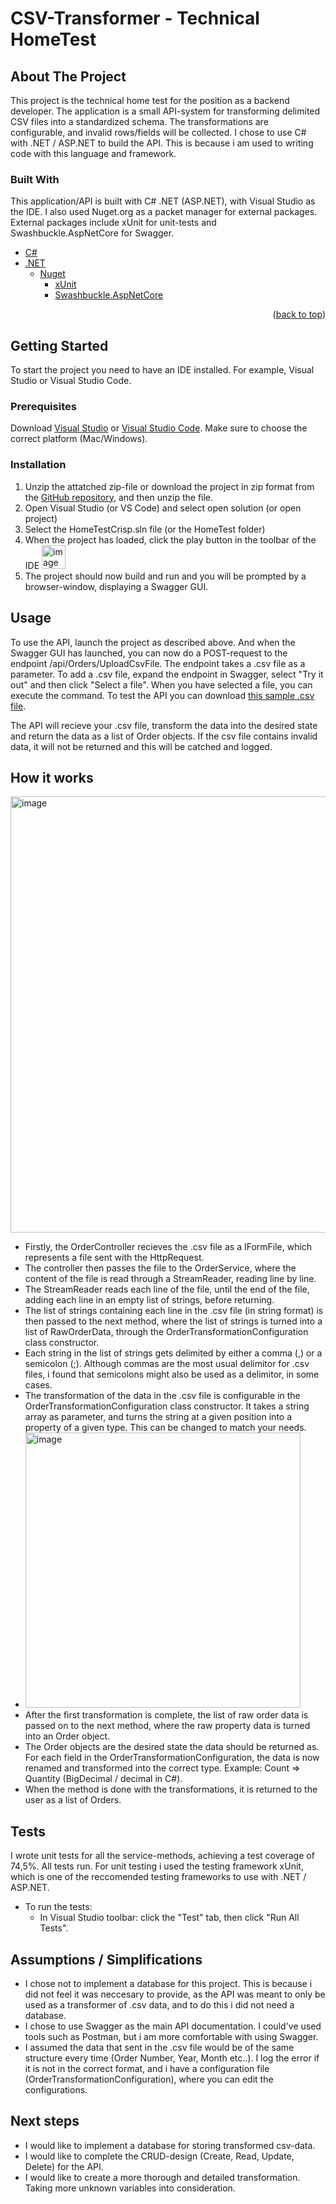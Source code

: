 # CSV-Transformer - Technical HomeTest

<!-- ABOUT THE PROJECT -->
## About The Project
This project is the technical home test for the position as a backend developer. The application is a small API-system for transforming delimited CSV files into a standardized schema.
The transformations are configurable, and invalid rows/fields will be collected. I chose to use C# with .NET / ASP.NET to build the API. This is because i am used to writing code with this language and framework.


### Built With
This application/API is built with C# .NET (ASP.NET), with Visual Studio as the IDE. I also used Nuget.org as a packet manager for external packages. External packages include xUnit for unit-tests and Swashbuckle.AspNetCore for Swagger.

* [C#](https://docs.microsoft.com/en-us/dotnet/csharp/)
* [.NET](https://dotnet.microsoft.com/en-us/apps/aspnet/apis)
  * [Nuget](https://www.nuget.org/)
    * [xUnit](https://xunit.net/)
    * [Swashbuckle.AspNetCore](https://github.com/domaindrivendev/Swashbuckle.AspNetCore)


<p align="right">(<a href="#top">back to top</a>)</p>



<!-- GETTING STARTED -->
## Getting Started

To start the project you need to have an IDE installed. For example, Visual Studio or Visual Studio Code.

### Prerequisites

Download [Visual Studio](https://visualstudio.microsoft.com/downloads/) or [Visual Studio Code](https://code.visualstudio.com/download). Make sure to choose the correct platform (Mac/Windows).

### Installation

1. Unzip the attatched zip-file or download the project in zip format from the [GitHub repository](https://github.com/joakimstolen/HomeTest), and then unzip the file.
2. Open Visual Studio (or VS Code) and select open solution (or open project)
3. Select the HomeTestCrisp.sln file (or the HomeTest folder) 
4. When the project has loaded, click the play button in the toolbar of the IDE <img width="38" alt="image" src="https://user-images.githubusercontent.com/42611632/173849775-2c0c444d-d1c5-468d-a330-f20d11b4f3e6.png">
5. The project should now build and run and you will be prompted by a browser-window, displaying a Swagger GUI.



<!-- USAGE EXAMPLES -->
## Usage

To use the API, launch the project as described above. And when the Swagger GUI has launched, you can now do a POST-request to the endpoint /api/Orders/UploadCsvFile.
The endpoint takes a .csv file as a parameter. To add a .csv file, expand the endpoint in Swagger, select "Try it out" and then click "Select a file". When you have selected a file, you can execute the command. 
To test the API you can download [this sample .csv file](https://gist.github.com/daggerrz/99e766b4660e3c0ed26517beaea6449a).

The API will recieve your .csv file, transform the data into the desired state and return the data as a list of Order objects. If the csv file contains invalid data, it will not be returned and this will be catched and logged.

## How it works
<img width="698" alt="image" src="https://user-images.githubusercontent.com/42611632/173854124-9b5dee37-4077-4a13-9966-667b95885383.png">

* Firstly, the OrderController recieves the .csv file as a IFormFile, which represents a file sent with the HttpRequest.
* The controller then passes the file to the OrderService, where the content of the file is read through a StreamReader, reading line by line. 
* The StreamReader reads each line of the file, until the end of the file, adding each line in an empty list of strings, before returning. 
* The list of strings containing each line in the .csv file (in string format) is then passed to the next method, where the list of strings is turned into a list of RawOrderData, through the OrderTransformationConfiguration class constructor.
* Each string in the list of strings gets delimited by either a comma (,) or a semicolon (;). Although commas are the most usual delimitor for .csv files, i found that semicolons might also be used as a delimitor, in some cases.
* The transformation of the data in the .csv file is configurable in the OrderTransformationConfiguration class constructor. It takes a string array as parameter, and turns the string at a given position into a property of a given type. This can be changed to match your needs.
* <img width="440" alt="image" src="https://user-images.githubusercontent.com/42611632/173856838-ea95a202-3259-4518-98ed-6792985a11be.png">
* After the first transformation is complete, the list of raw order data is passed on to the next method, where the raw property data is turned into an Order object.
* The Order objects are the desired state the data should be returned as. For each field in the OrderTransformationConfiguration, the data is now renamed and transformed into the correct type. Example: Count => Quantity (BigDecimal / decimal in C#).
* When the method is done with the transformations, it is returned to the user as a list of Orders.

## Tests
I wrote unit tests for all the service-methods, achieving a test coverage of 74,5%. All tests run. For unit testing i used the testing framework xUnit, which is one of the reccomended testing frameworks to use with .NET / ASP.NET.

* To run the tests: 
  * In Visual Studio toolbar: click the "Test" tab, then click "Run All Tests".

## Assumptions / Simplifications

* I chose not to implement a database for this project. This is because i did not feel it was neccesary to provide, as the API was meant to only be used as a transformer of .csv data, and to do this i did not need a database.
* I chose to use Swagger as the main API documentation. I could've used tools such as Postman, but i am more comfortable with using Swagger. 
* I assumed the data that sent in the .csv file would be of the same structure every time (Order Number, Year, Month etc..). I log the error if it is not in the correct format, and i have a configuration file (OrderTransformationConfiguration), where you can edit the configurations. 

## Next steps

* I would like to implement a database for storing transformed csv-data.
* I would like to complete the CRUD-design (Create, Read, Update, Delete) for the API.
* I would like to create a more thorough and detailed transformation. Taking more unknown variables into consideration. 
